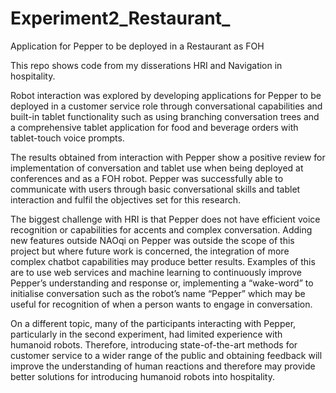 # Experiment2_Restaurant_
Application for Pepper to be deployed in a Restaurant as FOH

This repo shows code from my disserations HRI and Navigation in hospitality.

Robot interaction was explored by developing applications for Pepper to be deployed in a customer service role through conversational capabilities and built-in tablet functionality such as using branching conversation trees and a comprehensive tablet application for food and beverage orders with tablet-touch voice prompts.

The results obtained from interaction with Pepper show a positive review for implementation of conversation
and tablet use when being deployed at conferences and as a FOH robot. Pepper was successfully able to
communicate with users through basic conversational skills and tablet interaction and fulfil the objectives set
for this research.

The biggest challenge with HRI is that Pepper does not have efficient voice recognition or capabilities for
accents and complex conversation. Adding new features outside NAOqi on Pepper was outside the scope of
this project but where future work is concerned, the integration of more complex chatbot capabilities may
produce better results. Examples of this are to use web services and machine learning to continuously improve
Pepper’s understanding and response or, implementing a “wake-word” to initialise conversation such as the
robot’s name “Pepper” which may be useful for recognition of when a person wants to engage in
conversation.

On a different topic, many of the participants interacting with Pepper, particularly in the second experiment,
had limited experience with humanoid robots. Therefore, introducing state-of-the-art methods for customer
service to a wider range of the public and obtaining feedback will improve the understanding of human
reactions and therefore may provide better solutions for introducing humanoid robots into hospitality.
